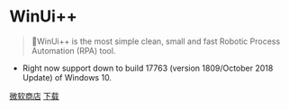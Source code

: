 # WinUi++ 

> 💪WinUi++ is the most simple clean, small and fast Robotic Process Automation (RPA) tool. 

- Right now support down to build 17763 (version 1809/October 2018 Update) of Windows 10.

[微软商店](https://apps.microsoft.com/store/detail/XP9BRHTXN0Z3V7)
[下载](https://api.winui.net/simple/v5/download_latest ':id=simple')


